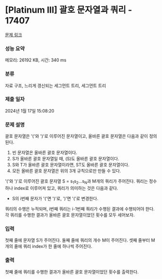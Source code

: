 # [Platinum III] 괄호 문자열과 쿼리 - 17407 

[문제 링크](https://www.acmicpc.net/problem/17407) 

### 성능 요약

메모리: 26192 KB, 시간: 340 ms

### 분류

자료 구조, 느리게 갱신되는 세그먼트 트리, 세그먼트 트리

### 제출 일자

2024년 1월 17일 15:08:20

### 문제 설명

<p>괄호 문자열은 '('와 ')'로 이루어진 문자열이고, 올바른 괄호 문자열은 다음과 같이 정의된다.</p>

<ol>
	<li>빈 문자열은 올바른 괄호 문자열이다.</li>
	<li>S가 올바른 괄호 문자열일 때, (S)도 올바른 괄호 문자열이다.</li>
	<li>S와 T가 올바른 괄호 문자열이라면, ST도 올바른 괄호 문자열이다.</li>
	<li>모든 올바른 괄호 문자열은 위의 3개 규칙으로만 만들 수 있다.</li>
</ol>

<p>'('와 ')'로 이루어진 괄호 문자열 S = s<sub>1</sub>s<sub>2</sub>...s<sub>N</sub>과 M개의 쿼리가 주어진다. 쿼리는 정수 하나 index로 이루어져 있고, 쿼리가 의미하는 것은 다음과 같다.</p>

<ul>
	<li>S의 i번째 문자가 '('면 ')'로, ')'면 '('로 변경한다.</li>
</ul>

<p>쿼리의 수행은 누적되며, i번째 쿼리는 i-1번째 쿼리가 수행된 결과에 수행되어야 한다. 각 쿼리를 수행한 결과가 올바른 괄호 문자열이었던 횟수를 모두 세어보자.</p>

### 입력 

 <p>첫째 줄에 문자열 S가 주어진다. 둘째 줄에 쿼리의 개수 M이 주어진다. 셋째 줄부터 M개의 줄에 쿼리 index가 한 줄에 하나씩 주어진다.</p>

### 출력 

 <p>첫째 줄에 쿼리를 수행한 결과가 올바른 괄호 문자열이었던 횟수를 출력한다.</p>

